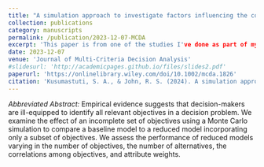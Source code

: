 ```yaml
---
title: "A simulation approach to investigate factors influencing the cost of omitted objectives in multiattribute models."
collection: publications
category: manuscripts
permalink: /publication/2023-12-07-MCDA
excerpt: 'This paper is from one of the studies I've done as part of my PhD thesis.'
date: 2023-12-07
venue: 'Journal of Multi‐Criteria Decision Analysis'
#slidesurl: 'http://academicpages.github.io/files/slides2.pdf'
paperurl: 'https://onlinelibrary.wiley.com/doi/10.1002/mcda.1826'
citation: 'Kusumastuti, S. A., & John, R. S. (2024). A simulation approach to investigate factors influencing the cost of omitted objectives in multiattribute models. <I>Journal of Multi‐Criteria Decision Analysis, 31</I>(1-2), e1826. https://doi.org/10.1002/mcda.1826'
---
```


<I>Abbreviated Abstract:</i> Empirical evidence suggests that decision-makers are ill-equipped to identify all relevant objectives in a decision problem. We examine the effect of an incomplete set of objectives using a Monte Carlo simulation to compare a baseline model to a reduced model incorporating only a subset of objectives. We assess the performance of reduced models varying in the number of objectives, the number of alternatives, the correlations among objectives, and attribute weights. 
